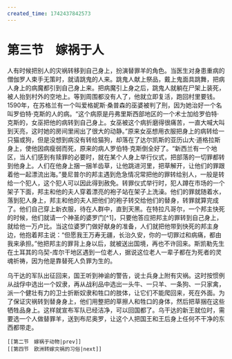```yaml
---
created_time: 1742437842573
---
```

# 第三节　嫁祸于人

人有时候把别人的灾祸转移到自己身上，扮演替罪羊的角色。当医生对身患重病的僧伽罗人束手无策时，就请跳鬼的人来。跳鬼人献上祭品，戴上鬼面具跳舞，把病人身上的病魔都引到自己身上来。把病魔引上身之后，跳鬼人就躺在尸架上装死，被人抬到村外的空地上。等到周围都没有人了，他就立即复活，跑回村里要钱。1590年，在苏格兰有一个叫爱格妮斯·桑普森的巫婆被判了刑，因为她治好一个名叫罗伯特·克斯的人的病。“这个病原是丹弗里斯西部地区的一个术士加给罗伯特·克斯的，女巫把他的病转到自己身上。女巫被这个病折磨得很痛苦，一直大喊大叫到天亮，这时她的房间里闹出了很大的动静。”原来女巫想用衣服把身上的病转给一只猫或狗，但是没想到病没有转给猫狗，却落在了达尔凯斯的亚历山大·道格拉斯身上，使他因病瘦弱而死，原来的病人罗伯特·克斯倒全好了。“新西兰有一个地区，当人们感到有赎罪的必要时，就在某个人身上举行仪式，把部落的一切罪都转到他身上。人们在他身上捆一捆羊齿草，让他跳进河里，把草解开，让他们的罪跟着他一起漂流出海。”曼尼普尔的邦主遇到危急情况常把他的罪转给别人，一般是转给一个犯人，这个犯人可以因此得到赦免。转罪仪式举行时，犯人蹲在市场的一个架子下面，邦主和他的夫人穿着漂亮的袍子站在架子上洗澡。他们的罪就随着水，落到犯人身上，邦主和他的夫人把他们的袍子转交给他们的替身，转罪就算完成了。他们自己穿上新衣服，待在人群中，直到天黑。在特拉凡哥尔，一个邦主快死的时候，他们就请一个神圣的婆罗门[^1]，只要他答应把邦主的罪转到自己身上，就给他一万卢比。当这位婆罗门做好献身的准备，人们就把他带到快死的邦主身边，他抱着邦主说：“但愿我王万寿无疆，长治久安，你的一切罪过和病痛，都由我来承担。”他把邦主的罪背上身以后，就被送出国境，再也不许回来。斯凯勒先生在土耳其的乌契-库尔干地区遇到一位老人，据说这位老人一辈子都在为死者的灵魂祈祷，因为他是靠替死人负罪为生的。

乌干达的军队出征回来，国王听到神谕的警告，说士兵身上附有灾祸。这时按惯例从战俘中选出一个奴隶，再从战利品中选出一头牛、一只羊、一条狗、一只家禽，派一个健壮有力的卫士折断奴隶和牲口的肢体，让它们不能爬回来，死在外面。为了保证灾祸转到替身身上，他们用整把的草擦人和牲口的身体，然后把草捆在这些牺牲品身上。这样就宣布军队已经洁净，可以回国都了。乌干达的新王就位时，需要选一个人做替罪羊，送到布尼奥罗，让这个人把国王和王后身上任何不干净的东西都带走。

```booknav
[[第二节　嫁祸于动物|prev]]
[[第四节　欧洲转嫁灾祸的习俗|next]]
```